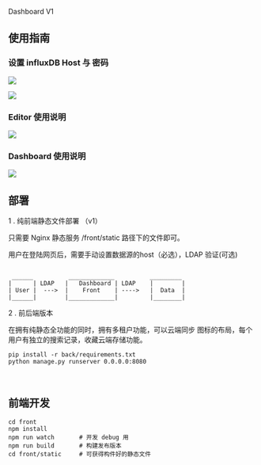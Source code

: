 Dashboard V1

## 使用指南



### 设置 influxDB Host 与 密码

![](https://ocif40xit.qnssl.com/dashboard02.png)

![](https://ocif40xit.qnssl.com/Dashboard03.png)

###  Editor 使用说明



![](https://ocif40xit.qnssl.com/Dashboard00.png)



### Dashboard 使用说明



![](https://ocif40xit.qnssl.com/Dashboard01.png)



 ## 部署





1 . 纯前端静态文件部署 （v1）

  只需要 Nginx 静态服务 /front/static 路径下的文件即可。

  用户在登陆网页后，需要手动设置数据源的host（必选），LDAP 验证(可选)

```

 ______		   	 _____________      	_________
|	   | LDAP 	|	Dashboard | LDAP    |		 |
| User |  --->  |    Front    |	----> 	|  Data  | 
|______|	  	|_____________|	    	|________|
```



2 . 前后端版本

在拥有纯静态全功能的同时，拥有多租户功能，可以云端同步 图标的布局，每个用户有独立的搜索记录，收藏云端存储功能。

```
pip install -r back/requirements.txt
python manage.py runserver 0.0.0.0:8080
```

​

## 前端开发

```
cd front
npm install 
npm run watch  		# 开发 debug 用
npm run build  		# 构建发布版本
cd front/static  	# 可获得构件好的静态文件
```


